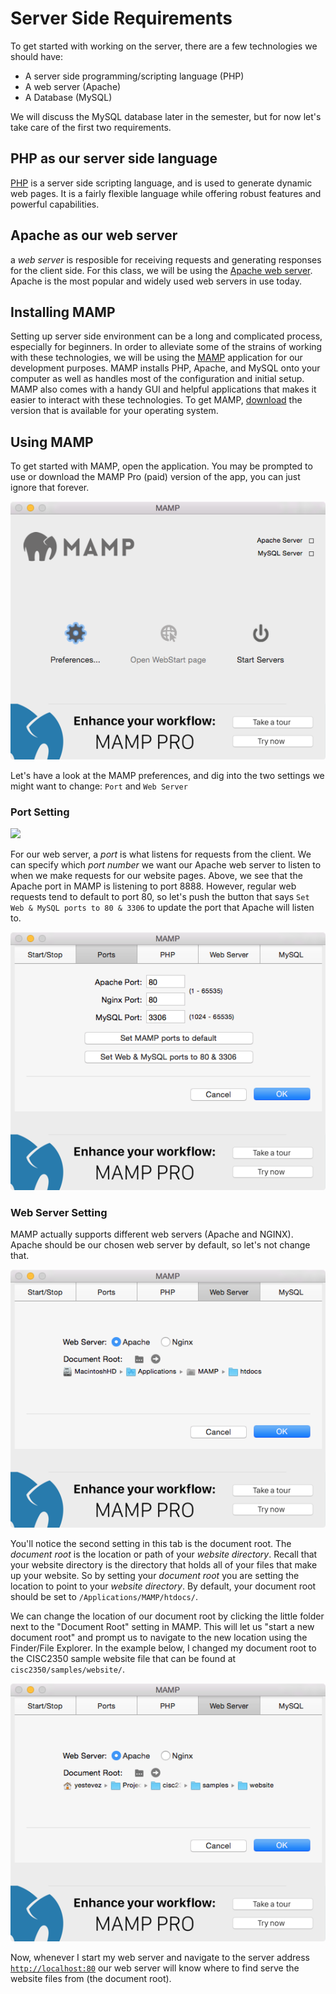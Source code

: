# Server Side Requirements
To get started with working on the server, there are a few technologies we should have:

- A server side programming/scripting language (PHP)
- A web server (Apache)
- A Database (MySQL)

We will discuss the MySQL database later in the semester, but for now let's take care of the first two requirements.

## PHP as our server side language
[PHP](https://secure.php.net/) is a server side scripting language, and is used to generate dynamic web pages.  It is a fairly flexible language while offering robust features and powerful capabilities.

## Apache as our web server
a *web server* is resposible for receiving requests and generating responses for the client side.  For this class, we will be using the [Apache web server](https://httpd.apache.org/).  Apache is the most popular and widely used web servers in use today.

## Installing MAMP
Setting up server side environment can be a long and complicated process, especially for beginners. In order to alleviate some of the strains of working with these technologies, we will be using the [MAMP](https://www.mamp.info/en/) application for our development purposes.  MAMP installs PHP, Apache, and MySQL onto your computer as well as handles most of the configuration and initial setup.  MAMP also comes with a handy GUI and helpful applications that makes it easier to interact with these technologies. To get MAMP, [download](https://www.mamp.info/en/downloads/) the version that is available for your operating system.

## Using MAMP
To get started with MAMP, open the application.  You may be prompted to use or download the MAMP Pro (paid) version of the app, you can just ignore that forever.

![](docs/mamp-start.png)

Let's have a look at the MAMP preferences, and dig into the two settings we might want to change: `Port` and `Web Server`

### Port Setting

![](doc/smamp-port.png)

For our web server, a *port* is what listens for requests from the client.  We can specify which *port number* we want our Apache web server to listen to when we make requests for our website pages.  Above, we see that the Apache port in MAMP is listening to port 8888. However, regular web requests tend to default to port 80, so let's push the button that says `Set Web & MySQL ports to 80 & 3306` to update the port that Apache will listen to.

![](docs/mamp-port-80.png)

### Web Server Setting
MAMP actually supports different web servers (Apache and NGINX).  Apache should be our chosen web server by default, so let's not change that.

![](docs/mamp-web-server.png)

You'll notice the second setting in this tab is the document root.  The *document root* is the location or path of your *website directory*.  Recall that your website directory is the directory that holds all of your files that make up your website.  So by setting your *document root* you are setting the location to point to your *website directory*.  By default, your document root should be set to `/Applications/MAMP/htdocs/`.

We can change the location of our document root by clicking the little folder next to the "Document Root" setting in MAMP.  This will let us "start a new document root" and prompt us to navigate to the new location using the Finder/File Explorer. In the example below, I changed my document root to the CISC2350 sample website file that can be found at `cisc2350/samples/website/`.

![](docs/mamp-doc-root.png)

Now, whenever I start my web server and navigate to the server address [`http://localhost:80`](http://localhost:80) our web server will know where to find serve the website files from (the document root).






